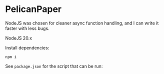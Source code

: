# PelicanPaper

NodeJS was chosen for cleaner async function handling, and I can write it faster with less bugs.

NodeJS 20.x

Install dependencies:

```
npm i
```

See `package.json` for the script that can be run:
